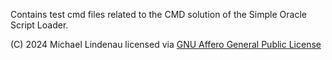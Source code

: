 Contains test cmd files related to the CMD solution of the Simple Oracle Script Loader.

(C) 2024 Michael Lindenau licensed via [GNU Affero General Public License](https://www.gnu.org/licenses/agpl-3.0.txt)